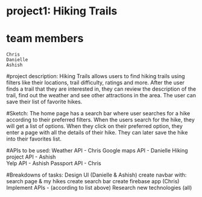 # project1: Hiking Trails

# team members
    Chris
    Danielle
    Ashish

#project description:
    Hiking Trails allows users to find hiking trails using filters like their locations, trail difficulty, ratings and more. After the user finds a trail that they are interested in, they can review the description of the trail, find out the weather and see other attractions in the area. The user can save their list of favorite hikes. 

#Sketch: 
    The home page has a search bar where user searches for a hike according to their preferred filters. When the users search for the hike, they will get a list of options. When they click on their preferred option, they enter a page with all the details of their hike. They can later save the hike into their favorites list. 

#APIs to be used: 
    Weather API - Chris 
    Google maps API - Danielle 
    Hiking project API - Ashish  
    Yelp API - Ashish 
    Passport API - Chris 

#Breakdowns of tasks: 
    Design UI (Danielle & Ashish)
        create navbar with: search page & my hikes
        create search bar
    create firebase app (Chris)
    Implement APIs - (according to list above)
    Research new technologies (all)

      
